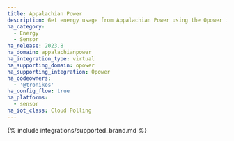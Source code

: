 ```yaml
---
title: Appalachian Power
description: Get energy usage from Appalachian Power using the Opower integration
ha_category:
  - Energy
  - Sensor
ha_release: 2023.8
ha_domain: appalachianpower
ha_integration_type: virtual
ha_supporting_domain: opower
ha_supporting_integration: Opower
ha_codeowners:
  - '@tronikos'
ha_config_flow: true
ha_platforms:
  - sensor
ha_iot_class: Cloud Polling
---
```


{% include integrations/supported_brand.md %}
